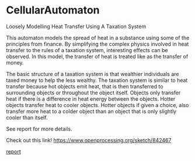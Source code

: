 # CellularAutomaton
Loosely Modelling Heat Transfer Using A Taxation System

This automaton models the spread of heat in a substance using some of the principles from finance. By simplifying the complex physics involved in heat transfer to the rules of a taxation system, interesting effects can be observed. In this model, the transfer of heat is treated like as the transfer of money. 

The basic structure of a taxation system is that wealthier individuals are taxed money to help the less wealthy. The taxation system is similar to heat transfer because hot objects emit heat, that is then transferred to surrounding objects or throughout the object itself. Objects only transfer heat if there is a difference in heat energy between the objects. Hotter objects transfer heat to cooler objects. Hotter objects if given a choice, also transfer more heat to a colder object than an object that is only slightly cooler than itself.

See report for more details.

Check out this link!
https://www.openprocessing.org/sketch/842467

[report](https://github.com/xxxzhangxxx/Cellular_Automaton/blob/master/report.pdf)


